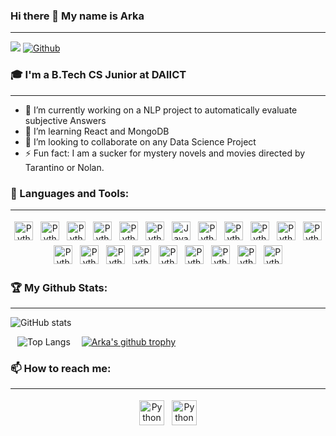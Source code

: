 ### Hi there 👋 My name is Arka
 - - - -
![](https://visitor-badge.laobi.icu/badge?page_id=arkaprabha10.arkaprabha10)
[![Github](https://img.shields.io/github/followers/arkaprabha10?label=Follow&style=social)](https://github.com/arkaprabha10)

### 🎓 I'm a B.Tech CS Junior at DAIICT
 - - - -
* 🔭 I’m currently working on a NLP project to automatically evaluate subjective Answers
* 🌱 I’m learning React and MongoDB
* 👯 I’m looking to collaborate on any Data Science Project
* ⚡ Fun fact: I am a sucker for mystery novels and movies directed by Tarantino or Nolan.

### 🧰 Languages and Tools:
 - - - -
<p align="center">
 <img src="https://img.shields.io/badge/Android-3DDC84?style=for-the-badge&logo=android&logoColor=white" alt="Python" height="30" style="vertical-align:top; margin:4px">
 <img src="https://img.shields.io/badge/C-00599C?style=for-the-badge&logo=c&logoColor=white" alt="Python" height="30" style="vertical-align:top; margin:4px">
 <img src="https://img.shields.io/badge/C%2B%2B-00599C?style=for-the-badge&logo=c%2B%2B&logoColor=white" alt="Python" height="30" style="vertical-align:top; margin:4px">
 <img src="https://img.shields.io/badge/CSS-239120?&style=for-the-badge&logo=css3&logoColor=white" alt="Python" height="30" style="vertical-align:top; margin:4px">
 <img src="https://img.shields.io/badge/HTML5-E34F26?style=for-the-badge&logo=html5&logoColor=white" alt="Python" height="30" style="vertical-align:top; margin:4px">
 <img src="https://img.shields.io/badge/Git-F05032?style=for-the-badge&logo=git&logoColor=white" alt="Python" height="30" style="vertical-align:top; margin:4px">
 <img src= "https://img.shields.io/badge/Java-ED8B00?style=for-the-badge&logo=java&logoColor=white"alt="Java" height="30" style="vertical-align:top; margin:4px">
 <img src="https://img.shields.io/badge/Python-3776AB?style=for-the-badge&logo=python&logoColor=white" alt="Python" height="30" style="vertical-align:top; margin:4px">
 <img src="https://img.shields.io/badge/Markdown-000000?style=for-the-badge&logo=markdown&logoColor=white" alt="Python" height="30" style="vertical-align:top; margin:4px">
 <img src="https://img.shields.io/badge/PostgreSQL-316192?style=for-the-badge&logo=postgresql&logoColor=white" alt="Python" height="30" style="vertical-align:top; margin:4px">
 <img src="https://img.shields.io/badge/SQLite-07405E?style=for-the-badge&logo=sqlite&logoColor=white" alt="Python" height="30" style="vertical-align:top; margin:4px">
 <img src="https://img.shields.io/badge/firebase-ffca28?style=for-the-badge&logo=firebase&logoColor=white" alt="Python" height="30" style="vertical-align:top; margin:4px">
 <img src="https://img.shields.io/badge/Ubuntu-E95420?style=for-the-badge&logo=ubuntu&logoColor=white" alt="Python" height="30" style="vertical-align:top; margin:4px">
 <img src="https://img.shields.io/badge/Kali_Linux-557C94?style=for-the-badge&logo=kali-linux&logoColor=white" alt="Python" height="30" style="vertical-align:top; margin:4px">
 <img src="https://github.com/valohai/ml-logos/blob/master/tensorflow-layout.svg" alt="Python" height="30" style="vertical-align:top; margin:4px">
 <img src="https://github.com/valohai/ml-logos/blob/master/pytorch.svg" alt="Python" height="30" style="vertical-align:top; margin:4px">
 <img src="https://www.openmp.org/wp-content/uploads/openmp-header-logo-100h.png" alt="Python" height="30" style="vertical-align:top; margin:4px">
 <img src="https://github.com/parse-community/parse-php-sdk/blob/master/Assets/logo%20large.png" alt="Python" height="30" style="vertical-align:top; margin:4px">
 <img src="https://logos-world.net/wp-content/uploads/2020/12/MATLAB-Symbol-700x394.jpg" alt="Python" height="30" style="vertical-align:top; margin:4px">
 <img src="https://a.fsdn.com/allura/p/wavesurfer/icon?1464526253?&w=90" alt="Python" height="30" style="vertical-align:top; margin:4px">
 <img src="https://i.stack.imgur.com/zHFFO.png" alt="Python" height="30" style="vertical-align:top; margin:4px">
 
 
 
 
 
</p>

### 🏆 My Github Stats:
 - - - -
<!--  <p align="center"> -->
![GitHub stats](https://github-readme-stats.vercel.app/api?username=arkaprabha10&show_icons=true&theme=radical&count_private=true&layout=compact)
<!-- &nbsp; &nbsp; -->
&ensp;
![Top Langs](https://github-readme-stats.vercel.app/api/top-langs/?username=arkaprabha10&theme=radical&langs_count=6&layout=compact)
&ensp;&ensp;[![Arka's github trophy](https://github-profile-trophy.vercel.app/?username=arkaprabha10&row=1)](https://github.com/ryo-ma/github-profile-trophy)
<!-- </p> -->

### 📫 How to reach me: 
 - - - -
<p align="center"> 
<!--  <a href="https://charalambosioannou.github.io/" target="_blank" rel="noopener noreferrer"> <img src="https://raw.githubusercontent.com/iconic/open-iconic/master/svg/globe.svg" alt="Python" height="40" style="vertical-align:top; margin:4px"> </a> -->
 <a href="https://www.linkedin.com/in/arkaprabha-banerjee-2568b01a8/" target="_blank" rel="noopener noreferrer"> <img src="https://img.shields.io/badge/LinkedIn-0077B5?style=for-the-badge&logo=linkedin&logoColor=white" alt="Python" height="40" style="vertical-align:top; margin:4px"></a>
 <a href="mailto:arka10.banerjee@gmail.com"> <img src="https://img.shields.io/badge/Gmail-D14836?style=for-the-badge&logo=gmail&logoColor=white" alt="Python" height="40" style="vertical-align:top; margin:4px"></a>
</p>

<!--
**arkaprabha10/arkaprabha10** is a ✨ _special_ ✨ repository because its `README.md` (this file) appears on your GitHub profile.

